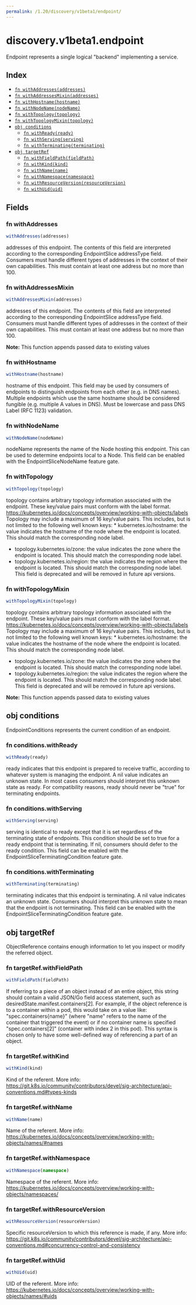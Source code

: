 ```yaml
---
permalink: /1.20/discovery/v1beta1/endpoint/
---
```


# discovery.v1beta1.endpoint

Endpoint represents a single logical "backend" implementing a service.

## Index

* [`fn withAddresses(addresses)`](#fn-withaddresses)
* [`fn withAddressesMixin(addresses)`](#fn-withaddressesmixin)
* [`fn withHostname(hostname)`](#fn-withhostname)
* [`fn withNodeName(nodeName)`](#fn-withnodename)
* [`fn withTopology(topology)`](#fn-withtopology)
* [`fn withTopologyMixin(topology)`](#fn-withtopologymixin)
* [`obj conditions`](#obj-conditions)
  * [`fn withReady(ready)`](#fn-conditionswithready)
  * [`fn withServing(serving)`](#fn-conditionswithserving)
  * [`fn withTerminating(terminating)`](#fn-conditionswithterminating)
* [`obj targetRef`](#obj-targetref)
  * [`fn withFieldPath(fieldPath)`](#fn-targetrefwithfieldpath)
  * [`fn withKind(kind)`](#fn-targetrefwithkind)
  * [`fn withName(name)`](#fn-targetrefwithname)
  * [`fn withNamespace(namespace)`](#fn-targetrefwithnamespace)
  * [`fn withResourceVersion(resourceVersion)`](#fn-targetrefwithresourceversion)
  * [`fn withUid(uid)`](#fn-targetrefwithuid)

## Fields

### fn withAddresses

```ts
withAddresses(addresses)
```

addresses of this endpoint. The contents of this field are interpreted according to the corresponding EndpointSlice addressType field. Consumers must handle different types of addresses in the context of their own capabilities. This must contain at least one address but no more than 100.

### fn withAddressesMixin

```ts
withAddressesMixin(addresses)
```

addresses of this endpoint. The contents of this field are interpreted according to the corresponding EndpointSlice addressType field. Consumers must handle different types of addresses in the context of their own capabilities. This must contain at least one address but no more than 100.

**Note:** This function appends passed data to existing values

### fn withHostname

```ts
withHostname(hostname)
```

hostname of this endpoint. This field may be used by consumers of endpoints to distinguish endpoints from each other (e.g. in DNS names). Multiple endpoints which use the same hostname should be considered fungible (e.g. multiple A values in DNS). Must be lowercase and pass DNS Label (RFC 1123) validation.

### fn withNodeName

```ts
withNodeName(nodeName)
```

nodeName represents the name of the Node hosting this endpoint. This can be used to determine endpoints local to a Node. This field can be enabled with the EndpointSliceNodeName feature gate.

### fn withTopology

```ts
withTopology(topology)
```

topology contains arbitrary topology information associated with the endpoint. These key/value pairs must conform with the label format. https://kubernetes.io/docs/concepts/overview/working-with-objects/labels Topology may include a maximum of 16 key/value pairs. This includes, but is not limited to the following well known keys: * kubernetes.io/hostname: the value indicates the hostname of the node
  where the endpoint is located. This should match the corresponding
  node label.
* topology.kubernetes.io/zone: the value indicates the zone where the
  endpoint is located. This should match the corresponding node label.
* topology.kubernetes.io/region: the value indicates the region where the
  endpoint is located. This should match the corresponding node label.
This field is deprecated and will be removed in future api versions.

### fn withTopologyMixin

```ts
withTopologyMixin(topology)
```

topology contains arbitrary topology information associated with the endpoint. These key/value pairs must conform with the label format. https://kubernetes.io/docs/concepts/overview/working-with-objects/labels Topology may include a maximum of 16 key/value pairs. This includes, but is not limited to the following well known keys: * kubernetes.io/hostname: the value indicates the hostname of the node
  where the endpoint is located. This should match the corresponding
  node label.
* topology.kubernetes.io/zone: the value indicates the zone where the
  endpoint is located. This should match the corresponding node label.
* topology.kubernetes.io/region: the value indicates the region where the
  endpoint is located. This should match the corresponding node label.
This field is deprecated and will be removed in future api versions.

**Note:** This function appends passed data to existing values

## obj conditions

EndpointConditions represents the current condition of an endpoint.

### fn conditions.withReady

```ts
withReady(ready)
```

ready indicates that this endpoint is prepared to receive traffic, according to whatever system is managing the endpoint. A nil value indicates an unknown state. In most cases consumers should interpret this unknown state as ready. For compatibility reasons, ready should never be "true" for terminating endpoints.

### fn conditions.withServing

```ts
withServing(serving)
```

serving is identical to ready except that it is set regardless of the terminating state of endpoints. This condition should be set to true for a ready endpoint that is terminating. If nil, consumers should defer to the ready condition. This field can be enabled with the EndpointSliceTerminatingCondition feature gate.

### fn conditions.withTerminating

```ts
withTerminating(terminating)
```

terminating indicates that this endpoint is terminating. A nil value indicates an unknown state. Consumers should interpret this unknown state to mean that the endpoint is not terminating. This field can be enabled with the EndpointSliceTerminatingCondition feature gate.

## obj targetRef

ObjectReference contains enough information to let you inspect or modify the referred object.

### fn targetRef.withFieldPath

```ts
withFieldPath(fieldPath)
```

If referring to a piece of an object instead of an entire object, this string should contain a valid JSON/Go field access statement, such as desiredState.manifest.containers[2]. For example, if the object reference is to a container within a pod, this would take on a value like: "spec.containers{name}" (where "name" refers to the name of the container that triggered the event) or if no container name is specified "spec.containers[2]" (container with index 2 in this pod). This syntax is chosen only to have some well-defined way of referencing a part of an object.

### fn targetRef.withKind

```ts
withKind(kind)
```

Kind of the referent. More info: https://git.k8s.io/community/contributors/devel/sig-architecture/api-conventions.md#types-kinds

### fn targetRef.withName

```ts
withName(name)
```

Name of the referent. More info: https://kubernetes.io/docs/concepts/overview/working-with-objects/names/#names

### fn targetRef.withNamespace

```ts
withNamespace(namespace)
```

Namespace of the referent. More info: https://kubernetes.io/docs/concepts/overview/working-with-objects/namespaces/

### fn targetRef.withResourceVersion

```ts
withResourceVersion(resourceVersion)
```

Specific resourceVersion to which this reference is made, if any. More info: https://git.k8s.io/community/contributors/devel/sig-architecture/api-conventions.md#concurrency-control-and-consistency

### fn targetRef.withUid

```ts
withUid(uid)
```

UID of the referent. More info: https://kubernetes.io/docs/concepts/overview/working-with-objects/names/#uids